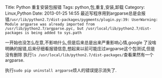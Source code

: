 Title: Python 重复安装包报错
Tags: python,包,重复,安装,卸载
Category: Linux,Python
Date: 2013-01-25 14:55
最近写程序用到argparse总是会报错`/usr/lib/python2.7/dist-packages/pygments/plugin.py:39: UserWarning: Module argparse was already imported from /usr/lib/python2.7/argparse.pyc, but /usr/local/lib/python2.7/dist-packages is being added to sys.path`

一开始也没怎么在意,不影响什么,但是后来总是出来严重影响心情,google 了没啥明确的报错,后来仔细看报错信息,想起来以前可能庄过argparse这个包测试,但是没有删除
执行`ls /usr/local/lib/python2.7/dist-packages/`查看果然有一个argparse.

执行`sudo pip uninstall argparse`烦人的错误提示消失了.
